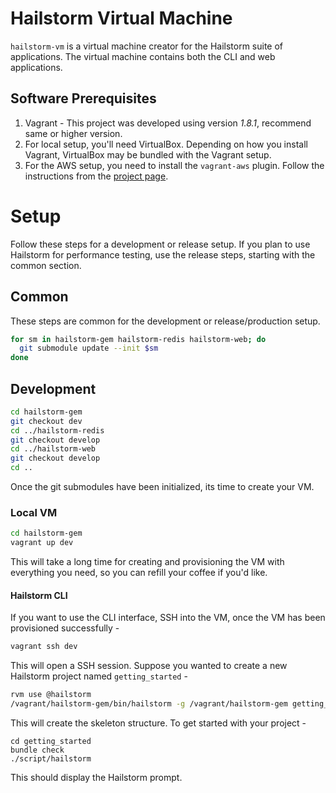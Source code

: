 # Hailstorm Virtual Machine

``hailstorm-vm`` is a virtual machine creator for the Hailstorm suite of applications. The virtual machine contains both the CLI and web applications.

## Software Prerequisites

1. Vagrant - This project was developed using version _1.8.1_, recommend same or higher version.
1. For local setup, you'll need VirtualBox. Depending on how you install Vagrant, VirtualBox may be bundled with the Vagrant setup.
1. For the AWS setup, you need to install the ``vagrant-aws`` plugin. Follow the instructions from the [project page](https://github.com/mitchellh/vagrant-aws).

# Setup
Follow these steps for a development or release setup. If you plan to use Hailstorm for performance testing, use the release steps, starting with the common section.

## Common
These steps are common for the development or release/production setup.
```bash
for sm in hailstorm-gem hailstorm-redis hailstorm-web; do
  git submodule update --init $sm
done
```
## Development
```bash
cd hailstorm-gem
git checkout dev
cd ../hailstorm-redis
git checkout develop
cd ../hailstorm-web
git checkout develop
cd ..
```

Once the git submodules have been initialized, its time to create your VM.

### Local VM
```bash
cd hailstorm-gem
vagrant up dev
```
This will take a long time for creating and provisioning the VM with everything you need, so you can refill your coffee if you'd like.

#### Hailstorm CLI

If you want to use the CLI interface, SSH into the VM, once the VM has been provisioned successfully -
```bash
vagrant ssh dev
```

This will open a SSH session. Suppose you wanted to create a new Hailstorm project named ``getting_started`` -
```bash
rvm use @hailstorm
/vagrant/hailstorm-gem/bin/hailstorm -g /vagrant/hailstorm-gem getting_started
```

This will create the skeleton structure. To get started with your project -
```
cd getting_started
bundle check
./script/hailstorm
```
This should display the Hailstorm prompt.
